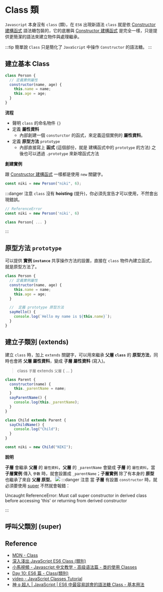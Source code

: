 # Class 類

[constructor 建構函式]: /Javascript/constructor

`Javascript` 本身沒有 `class` (類)，在 `ES6` 出現新語法 `class` 就是依 [Constructor 建構函式] 語法糖包裝的，它的底層與 [Constructor 建構函式] 是完全一樣，只是提供更簡潔的語法來建立物件與處理繼承。

:::tip 簡單說
`Class` 只是簡化了 `JavaScript` 中操作 `Constructor` 的語法糖。
:::

## 建立基本 Class

```js {3-6,9-11}
class Person {
  // 定義實例屬性
  constructor(name, age) {
    this.name = name;
    this.age = age;
  }
}
```

**流程**

- 聲明 `class` 的命名物件 `{}`
- 定義 **屬性資料**
  - 內部創建一個 `consturctor` 的函式，來定義這個實例的 **屬性資料**。
- 定義 **原型方法** `prototype`
  - 內部直接寫上 **函式** (這個部份，就是 建構函式中的 `prototype` 的方法)
    之後也可以透過 `.prototype` 來新增函式方法

**創建實例**

跟 [Constructor 建構函式] 一樣都是使用 `new` 關鍵字。

```js
const niki = new Person("niki", 6);
```

:::danger 注意
`class` 沒有 **hoisting** (提升)，你必須先宣告才可以使用，不然會出現錯誤。

```js
// ReferenceError
const niki = new Person('niki', 6)

class Person{ ... }
```

:::

## 原型方法 `prototype`

可以提供 **實例 `instance`** 共享操作方法的設置，直接在 `class` 物件內建立函式，就是原型方法了。

```js {9-11}
class Person {
  // 定義實例屬性
  constructor(name, age) {
    this.name = name;
    this.age = age;
  }

  //  定義 prototype 原型方法
  sayHello() {
    console.log(`Hello my name is ${this.name}`);
  }
}
```

## 建立子類別 (extends)

建立 `class` 時，加上 `extends` 關鍵字，可以用來繼承 **父層 `class`** 的 **原型方法**，同時也會將 **父層 屬性資料**，變成 **子層 屬性資料** (寫入)。

> class `子層` extends `父層` { ... }

```js {10}
class Parent {
  constructor(name) {
    this._parentName = name;
  }
  sayParentName() {
    console.log(this._parentName);
  }
}

class Child extends Parent {
  sayChildName() {
    console.log("Child");
  }
}

const niki = new Child("NIKI");
```

**說明**

**子層** 會繼承 **父層** 的 `屬性資料`，**父層** 的 `_parentName` 會變成 **子層** 的 `屬性資料`，當 **子層實例** 傳入 `參數` 時，就會設置成 `_parentName`；**子層實例** 除了有本身的 **原型** 也繼承了來自 **父層 原型**。
![](/Javascript/img/class-extends.png)
:::danger 注意
當 **子層** 有設置 `constructor` 時，就必須要使用 [super](#建立子類別-extends) 不然就會報錯：

Uncaught ReferenceError: Must call super constructor in derived class before accessing 'this' or returning from derived constructor

:::

## 呼叫父類別 (super)

## Reference

- [MDN - Class](https://developer.mozilla.org/zh-TW/docs/Web/JavaScript/Reference/Classes)
- [深入淺出 JavaScript ES6 Class (類別)](https://shubo.io/javascript-class/)
- [小馬視頻 - Javascript 中文教学 - 高级语法篇 - 类的使用 Classes](https://www.youtube.com/watch?v=Nq6LXzUmNnw)
- [Day 10: ES6 篇 - Class(類別)](https://ithelp.ithome.com.tw/articles/10185583)
- [video - JavaScript Classes Tutorial](https://www.youtube.com/watch?v=2ZphE5HcQPQ&ab_channel=freeCodeCamp.org)
- [神 q 超人 | JavaScript | ES6 中最容易誤會的語法糖 Class - 基本用法](https://medium.com/enjoy-life-enjoy-coding/javascript-es6-%E4%B8%AD%E6%9C%80%E5%AE%B9%E6%98%93%E8%AA%A4%E6%9C%83%E7%9A%84%E8%AA%9E%E6%B3%95%E7%B3%96-class-%E5%9F%BA%E6%9C%AC%E7%94%A8%E6%B3%95-23e4a4a5e8ed)
